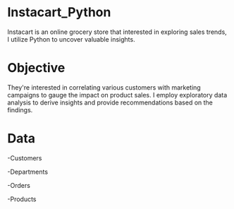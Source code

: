 # Instacart_Python
Instacart is an online grocery store that interested in exploring sales trends,  I utilize Python to uncover valuable insights.

# Objective
They're interested in correlating various customers with marketing campaigns to gauge the impact on product sales. I employ exploratory data analysis to derive insights and provide recommendations based on the findings.

# Data
-Customers

-Departments

-Orders

-Products
